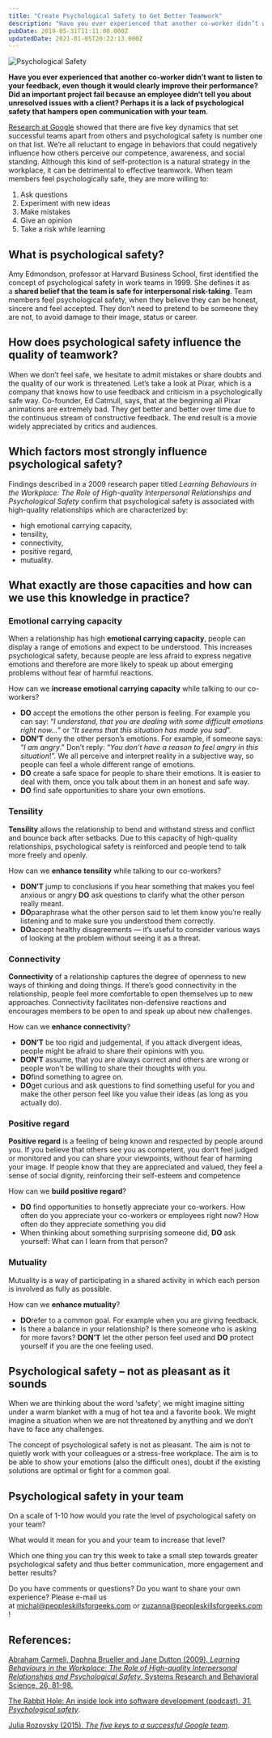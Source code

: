 ```yaml
---
title: "Create Psychological Safety to Get Better Teamwork"
description: "Have you ever experienced that another co-worker didn’t want to listen to your feedback, even though it would clearly improve their performance? Did an important project fail because an employee di..."
pubDate: 2019-05-31T11:11:00.000Z
updatedDate: 2021-01-05T20:22:13.000Z
---
```

![Psychological Safety](/images/84763-65e4a2_95fbb44cf5ba482ca55e4678792d1817mv2.jpg)

**Have you ever experienced that another co-worker didn’t want
to listen to your feedback, even though it would clearly
improve their performance? Did an important project fail
because an employee didn’t tell you about unresolved issues
with a client? Perhaps it is a lack of psychological safety
that hampers open communication with your team.**

[Research at Google](https://rework.withgoogle.com/blog/five-keys-to-a-successful-google-team/?ref=localhost) showed that there are five key dynamics that set
successful teams apart from others and psychological safety is
number one on that list. We’re all reluctant to engage in
behaviors that could negatively influence how others perceive
our competence, awareness, and social standing. Although this
kind of self-protection is a natural strategy in the workplace,
it can be detrimental to effective teamwork. When team members
feel psychologically safe, they are more willing to:

1. Ask questions
2. Experiment with new ideas
3. Make mistakes
4. Give an opinion
5. Take a risk while learning

## What is psychological safety?

Amy Edmondson, professor at Harvard Business School, first
identified the concept of psychological safety in work teams in
1999. She defines it as a **shared belief that the team is safe for interpersonal
risk-taking**. Team members feel psychological safety, when they believe
they can be honest, sincere and feel accepted. They don’t need
to pretend to be someone they are not, to avoid damage to their
image, status or career.

## How does psychological safety influence the quality of teamwork?

When we don’t feel safe, we hesitate to admit mistakes or share
doubts and the quality of our work is threatened. Let’s
take a look at Pixar, which is a company that knows how to use
feedback and criticism in a psychologically safe way.
Co-founder, Ed Catmull, says, that at the beginning all Pixar
animations are extremely bad. They get better and better over
time due to the continuous stream of constructive feedback. The
end result is a movie widely appreciated by critics and
audiences.

## Which factors most strongly influence psychological safety?

Findings described in a 2009 research paper titled *Learning Behaviours in the Workplace: The Role of
High-quality Interpersonal Relationships and Psychological
Safety* confirm that psychological safety is associated with
high-quality relationships which are characterized by:

* high emotional carrying capacity,
* tensility,
* connectivity,
* positive regard,
* mutuality.

## What exactly are those capacities and how can we use this knowledge in practice?

### Emotional carrying capacity

When a relationship has high **emotional carrying capacity**, people can display a range of emotions and expect to be
understood. This increases psychological safety, because people
are less afraid to express negative emotions and therefore are
more likely to speak up about emerging problems without fear of
harmful reactions.

How can we **increase emotional carrying capacity** while talking to our co-workers?

* **DO** accept the emotions the other person
  is feeling. For example you can say: “*I understand, that you are dealing with some difficult
  emotions right now…*” or “*It seems that this situation has made you sad*”.
* **DON’T** deny the other person’s
  emotions. For example, if someone says: “*I am angry*.”
  Don’t reply: “*You don’t have a reason to feel angry in this situation*!”. We all perceive and interpret reality in a subjective
  way, so people can feel a whole different range of emotions.
* **DO** create a safe space for people to
  share their emotions. It is easier to deal with them, once you
  talk about them in an honest and safe way.
* **DO** find safe opportunities to share your
  own emotions.

### Tensility

**Tensility** allows the relationship to bend
and withstand stress and conflict and bounce back after
setbacks. Due to this capacity of high-quality relationships,
psychological safety is reinforced and people tend to talk more
freely and openly.

How can
we **enhance** **tensility** while
talking to our co-workers?

* **DON’T** jump to conclusions if you
  hear something that makes you feel anxious or
  angry **DO** ask questions to clarify
  what the other person really meant.
* **DO**paraphrase what the other person said
  to let them know you’re really listening and to make
  sure you understood them correctly.
* **DO**accept healthy disagreements —
  it’s useful to consider various ways of looking at the
  problem without seeing it as a threat.

### Connectivity

**Connectivity** of a relationship captures
the degree of openness to new ways of thinking and doing things.
If there’s good connectivity in the relationship, people
feel more comfortable to open themselves up to new approaches.
Connectivity facilitates non-defensive reactions and encourages
members to be open to and speak up about new challenges.

How can we **enhance connectivity**?

* **DON’T** be too rigid and
  judgemental, if you attack divergent ideas, people might be
  afraid to share their opinions with you.
* **DON’T** assume, that you are always
  correct and others are wrong or people won’t be willing to
  share their thoughts with you.
* **DO**find something to agree on.
* **DO**get curious and ask questions to find
  something useful for you and make the other person feel like
  you value their ideas (as long as you actually do).

### Positive regard

**Positive regard** is a feeling of being
known and respected by people around you. If you believe that
others see you as competent, you don’t feel judged or monitored
and you can share your viewpoints, without fear of harming your
image. If people know that they are appreciated and valued, they
feel a sense of social dignity, reinforcing their self-esteem
and competence

How can we **build positive regard**?

* **DO** find opportunities to honsetly
  appreciate your co-workers. How often do you appreciate your
  co-workers or employees right now? How often do they
  appreciate something you did
* When thinking about something surprising someone
  did, **DO** ask yourself: What can I
  learn from that person?

### Mutuality

Mutuality is a way of participating in a shared activity in
which each person is involved as fully as possible.

How can we **enhance mutuality**?

* **DO**refer to a common goal. For example
  when you are giving feedback.
* Is there a balance in your relationship? Is there someone who
  is asking for more
  favors? **DON’T** let the other
  person feel used and **DO** protect
  yourself if you are the one feeling used.

## Psychological safety – not as pleasant as it sounds

When we are thinking about the word ‘safety’, we might imagine
sitting under a warm blanket with a mug of hot tea and a
favorite book. We might imagine a situation when we are not
threatened by anything and we don’t have to face any challenges.

The concept of psychological safety is not as pleasant. The aim
is not to quietly work with your colleagues or a stress-free
workplace. The aim is to be able to show your emotions (also the
difficult ones), doubt if the existing solutions are optimal or
fight for a common goal.

## Psychological safety in your team

On a scale of 1-10 how would you rate the level of psychological
safety on your team?

What would it mean for you and your team to increase that level?

Which one thing you can try this week to take a small step
towards greater psychological safety and thus better
communication, more engagement and better results?

Do you have comments or questions? Do you want to share your own
experience? Please e-mail us at [michal@peopleskillsforgeeks.com](mailto:michal@peopleskillsforgeeks.com) or [zuzanna@peopleskillsforgeeks.com](mailto:zuzanna@peopleskillsforgeeks.com)!

## References:

[Abraham Carmeli, Daphna Brueller and Jane Dutton
(2009). *Learning Behaviours in the Workplace: The Role of
High-quality Interpersonal Relationships and Psychological
Safety*, Systems Research and Behavioral Science, 26, 81-98.](http://citeseerx.ist.psu.edu/viewdoc/download?doi=10.1.1.483.3812&rep=rep1&type=pdf&ref=localhost)

[The Rabbit Hole: An inside look into software development
(podcast). *31. Psychological safety*](http://therabbithole.libsyn.com/31-psychological-safety?ref=localhost).

[Julia Rozovsky (2015). *The five keys to a successful Google team*](https://rework.withgoogle.com/blog/five-keys-to-a-successful-google-team/?ref=localhost).